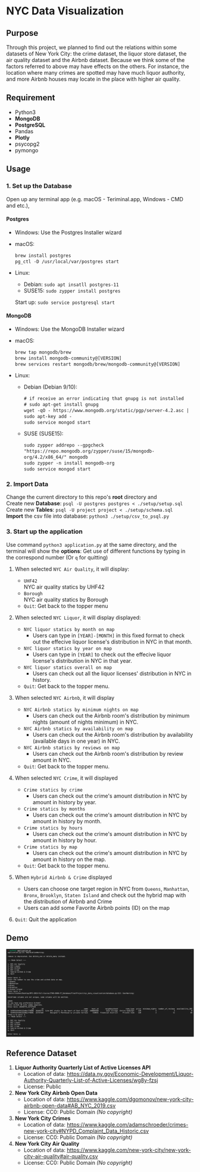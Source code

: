 # NYC Data Visualization

## Purpose

Through this project, we planned to find out the relations within some datasets of New York City: the crime dataset, the liquor store dataset, the air quality dataset and the Airbnb dataset. Because we think some of the factors referred to above may have effects on the others. For instance, the location where many crimes are spotted may have much liquor authority, and more Airbnb houses may locate in the place with higher air quality.

## Requirement
- Python3
- **MongoDB**
- **PostgreSQL**
- Pandas
- **Plotly** 
- psycopg2
- pymongo

## Usage
### 1. Set up the Database
Open up any terminal app (e.g. macOS - Teriminal.app, Windows - CMD and etc.), 

#### Postgres
- Windows: Use the Postgres Installer wizard
- macOS: 
	
	```
	brew install postgres
	pg_ctl -D /usr/local/var/postgres start
	```
	
- Linux:
	- Debian: `sudo apt insatll postgres-11`
	- SUSE15: `sudo zypper install postgres`

	Start up: `sudo service postgresql start`

#### MongoDB
- Windows: Use the MongoDB Installer wizard
- macOS: 
	
	```
	brew tap mongodb/brew
	brew install mongodb-community@[VERSION]
	brew services restart mongodb/brew/mongodb-community@[VERSION]
	```	
	
- Linux:
	- Debian (Debian 9/10): 

		```
		# if receive an error indicating that gnupg is not installed
		# sudo apt-get install gnupg
		wget -qO - https://www.mongodb.org/static/pgp/server-4.2.asc | sudo apt-key add - 
		sudo service mongod start
		```
		
	- SUSE (SUSE15): 
		
		```
		sudo zypper addrepo --gpgcheck "https://repo.mongodb.org/zypper/suse/15/mongodb-org/4.2/x86_64/" mongodb
		sudo zypper -n install mongodb-org
		sudo service mongod start
		```

### 2. Import Data
Change the current directory to this repo's **root** directory and<br>
Create new **Database**: `psql -U postgres postgres < ./setup/setup.sql`<br>
Create new **Tables**: `psql -U project project < ./setup/schema.sql`<br>
**Import** the csv file into database: `python3 ./setup/csv_to_psql.py`<br>

### 3. Start up the application
Use command `python3 application.py` at the same directory, and the terminal will show the **options**: Get use of different functions by typing in the correspond number (Or `q` for quitting)

1. When selected `NYC Air Quality`, it will display:<br>
	- `UHF42`<br> NYC air quality statics by UHF42
	- `Borough`<br> NYC air quality statics by Borough
	- `Quit`: Get back to the topper menu

2. When selected `NYC Liquor`, it will display displayed:<br> 
	- `NYC liquor statics by month on map`<br>
		- Users can type in `[YEAR]-[MONTH]` in this fixed format to check out the effecive liquor license's distribution in NYC in that month.
	- `NYC liquor statics by year on map`<br>
		- Users can type in `[YEAR]` to check out the effecive liquor license's distribution in NYC in that year.
	- `NYC liquor statics overall on map`<br>
		- Users can check out all the liquor licenses' distribution in NYC in history.
	- `Quit`: Get back to the topper menu.

3. When selected `NYC Airbnb`, it will display<br>
	- `NYC Airbnb statics by minimum nights on map`
		- Users can check out the Airbnb room's distribution by minimum nights (amount of nights minimum) in NYC.
	- `NYC Airbnb statics by availability on map`
		- Users can check out the Airbnb room's distribution by availability (available days in one year) in NYC.
	- `NYC Airbnb statics by reviews on map`
		- Users can check out the Airbnb room's distribution by review amount in NYC. 
	- `Quit`: Get back to the topper menu.

4. When selected `NYC Crime`, it will displayed<br>
	- `Crime statics by crime`
		- Users can check out the crime's amount distribution in NYC by amount in history by year.  
	- `Crime statics by months`
		- Users can check out the crime's amount distribution in NYC by amount in history by month. 
	- `Crime statics by hours`
		- Users can check out the crime's amount distribution in NYC by amount in history by hour. 
	- `Crime statics by map`
		- Users can check out the crime's amount distribution in NYC by amount in history on the map.  
	- `Quit`: Get back to the topper menu.


5. When `Hybrid Airbnb & Crime` displayed<br>
	- Users can choose one target region in NYC from `Queens`, `Manhattan`, `Bronx`, `Brooklyn`, `Staten Island` and check out the hybrid map with the distribution of Airbnb and Crime
	- Users can add some Favorite Airbnb points (ID) on the map
	
6. `Quit`: Quit the application

## Demo
![demo.png](media/demo.png)


## Reference Dataset

1. **Liquor Authority Quarterly List of Active Licenses API**
    - Location of data: <https://data.ny.gov/Economic-Development/Liquor-Authority-Quarterly-List-of-Active-Licenses/wg8y-fzsj>
    - License: Public
2. **New York City Airbnb Open Data**
    - Location of data: <https://www.kaggle.com/dgomonov/new-york-city-airbnb-open-data#AB_NYC_2019.csv>
    - License: CC0: Public Domain *(No copyright)*
3. **New York City Crimes**
    - Location of data: https://www.kaggle.com/adamschroeder/crimes-new-york-city#NYPD_Complaint_Data_Historic.csv
    - License: CC0: Public Domain *(No copyright)*
4. **New York City Air Quality**
    - Location of data: <https://www.kaggle.com/new-york-city/new-york-city-air-quality#air-quality.csv>
    - License: CC0: Public Domain *(No copyright)*


